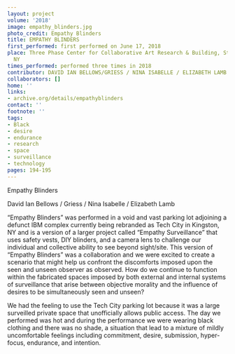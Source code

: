 ```yaml
---
layout: project
volume: '2018'
image: empathy_blinders.jpg
photo_credit: Empathy Blinders
title: EMPATHY BLINDERS
first_performed: first performed on June 17, 2018
place: Three Phase Center for Collaborative Art Research & Building, Stone Ridge,
  NY
times_performed: performed three times in 2018
contributor: DAVID IAN BELLOWS/GRIESS / NINA ISABELLE / ELIZABETH LAMB
collaborators: []
home: ''
links:
- archive.org/details/empathyblinders
contact: ''
footnote: ''
tags:
- Black
- desire
- endurance
- research
- space
- surveillance
- technology
pages: 194-195
---
```




Empathy Blinders

David Ian Bellows / Griess / Nina Isabelle / Elizabeth Lamb

“Empathy Blinders” was performed in a void and vast parking lot adjoining a defunct IBM complex currently being rebranded as Tech City in Kingston, NY and is a version of a larger project called “Empathy Surveillance” that uses safety vests, DIY blinders, and a camera lens to challenge our individual and collective ability to see beyond sight/site. This version of “Empathy Blinders” was a collaboration and we were excited to create a scenario that might help us confront the discomforts imposed upon the seen and unseen observer as observed. How do we continue to function within the fabricated spaces imposed by both external and internal systems of surveillance that arise between objective morality and the influence of desires to be simultaneously seen and unseen?

We had the feeling to use the Tech City parking lot because it was a large surveilled private space that unofficially allows public access. The day we performed was hot and during the performance we were wearing black clothing and there was no shade, a situation that lead to a mixture of mildly uncomfortable feelings including commitment, desire, submission, hyper-focus, endurance, and intention.
